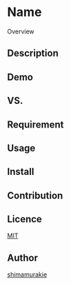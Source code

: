 Name
====

Overview

## Description

## Demo

## VS. 

## Requirement

## Usage

## Install

## Contribution

## Licence

[MIT](https://github.com/shimamurakie)

## Author

[shimamurakie](https://github.com/shimamurakie)
